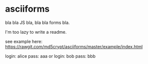# asciiforms
bla bla JS bla, bla bla forms bla.

I'm too lazy to write a readme.

see example here: https://rawgit.com/md5crypt/asciiforms/master/example/index.html

login: alice pass: aaa or login: bob pass: bbb
